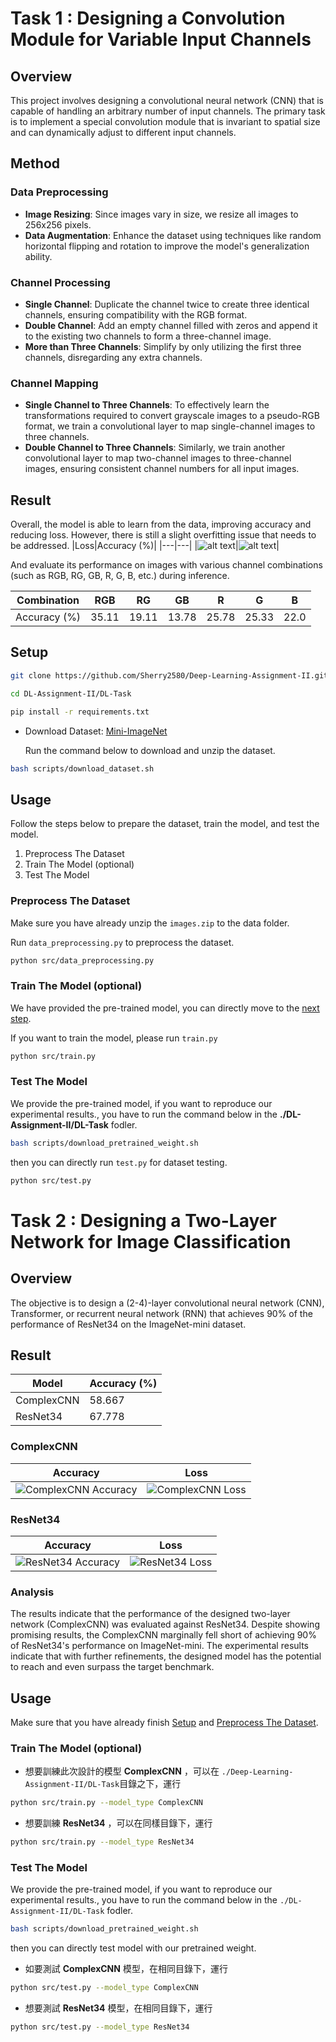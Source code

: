 # Task 1 : Designing a Convolution Module for Variable Input Channels

## Overview
This project involves designing a convolutional neural network (CNN) that is capable of handling an arbitrary number of input channels. The primary task is to implement a special convolution module that is invariant to spatial size and can dynamically adjust to different input channels.

## Method
### Data Preprocessing
- **Image Resizing**: Since images vary in size, we resize all images to 256x256 pixels.
- **Data Augmentation**: Enhance the dataset using techniques like random horizontal flipping and rotation to improve the model's generalization ability.

### Channel Processing
- **Single Channel**: Duplicate the channel twice to create three identical channels, ensuring compatibility with the RGB format.
- **Double Channel**: Add an empty channel filled with zeros and append it to the existing two channels to form a three-channel image.
- **More than Three Channels**: Simplify by only utilizing the first three channels, disregarding any extra channels.

### Channel Mapping
- **Single Channel to Three Channels**: To effectively learn the transformations required to convert grayscale images to a pseudo-RGB format, we train a convolutional layer to map single-channel images to three channels.
- **Double Channel to Three Channels**: Similarly, we train another convolutional layer to map two-channel images to three-channel images, ensuring consistent channel numbers for all input images.

## Result
Overall, the model is able to learn from the data, improving accuracy and reducing loss. However, there is still a slight overfitting issue that needs to be addressed.
|Loss|Accuracy (%)|
|---|---|
|![alt text](DL-Task/results/plots/ImprovedCNN/loss_plot.png)|![alt text](DL-Task/results/plots/ImprovedCNN/accuracy_plot.png)|

And evaluate its performance on images with various channel combinations (such as RGB, RG, GB, R, G, B, etc.) during inference.

| Combination | RGB   | RG    | GB    | R     | G     | B     |
| ----------- | ----- | ----- | ----- | ----- | ----- | ----- |
| Accuracy (%)   | 35.11 | 19.11 | 13.78 | 25.78 | 25.33 | 22.0 |

## Setup
```bash
git clone https://github.com/Sherry2580/Deep-Learning-Assignment-II.git
```
```bash
cd DL-Assignment-II/DL-Task
```
```bash
pip install -r requirements.txt
```
- Download Dataset: [Mini-ImageNet](https://cchsu.info/files/images.zip)

    Run the command below to download and unzip the dataset.
```bash
bash scripts/download_dataset.sh
```

## Usage
Follow the steps below to prepare the dataset, train the model, and test the model.
1. Preprocess The Dataset
2. Train The Model (optional)
3. Test The Model

### Preprocess The Dataset
Make sure you have already unzip the `images.zip` to the data folder.

Run `data_preprocessing.py` to preprocess the dataset.
```bash
python src/data_preprocessing.py
```

### Train The Model (optional)
We have provided the pre-trained model, you can directly move to the [next step](#test-the-model). 

If you want to train the model, please run `train.py`
```bash
python src/train.py
```

### Test The Model
We provide the pre-trained model, if you want to reproduce our experimental results., you have to run the command below in the **./DL-Assignment-II/DL-Task** fodler.
```bash
bash scripts/download_pretrained_weight.sh
```
then you can directly run `test.py` for dataset testing.
```bash
python src/test.py
```

# Task 2 : Designing a Two-Layer Network for Image Classification

## Overview
The objective is to design a (2-4)-layer convolutional neural network (CNN), Transformer, or recurrent neural network (RNN) that achieves 90% of the performance of ResNet34 on the ImageNet-mini dataset.

## Result

| Model       | Accuracy (%) | 
|-------------|--------------|
| ComplexCNN  | 58.667       |
| ResNet34    | 67.778       |

### ComplexCNN

| Accuracy                                             | Loss                                             |
|------------------------------------------------------|--------------------------------------------------|
| ![ComplexCNN Accuracy](DL-Task/results/plots/ComplexCNN/accuracy_plot.png) | ![ComplexCNN Loss](DL-Task/results/plots/ComplexCNN/loss_plot.png) |

### ResNet34

| Accuracy                                             | Loss                                             |
|------------------------------------------------------|--------------------------------------------------|
| ![ResNet34 Accuracy](DL-Task/results/plots/ResNet34/accuracy_plot.png) | ![ResNet34 Loss](DL-Task/results/plots/ResNet34/loss_plot.png) |

### Analysis

The results indicate that the performance of the designed two-layer network (ComplexCNN) was evaluated against ResNet34. Despite showing promising results, the ComplexCNN marginally fell short of achieving 90% of ResNet34's performance on ImageNet-mini. The experimental results indicate that with further refinements, the designed model has the potential to reach and even surpass the target benchmark.

## Usage
Make sure that you have already finish [Setup](#setup) and [Preprocess The Dataset](#preprocess-the-dataset).
### Train The Model (optional)
- 想要訓練此次設計的模型 **ComplexCNN** ，可以在 `./Deep-Learning-Assignment-II/DL-Task`目錄之下，運行
```bash
python src/train.py --model_type ComplexCNN
```
- 想要訓練 **ResNet34** ，可以在同樣目錄下，運行
```bash
python src/train.py --model_type ResNet34
```
### Test The Model
We provide the pre-trained model, if you want to reproduce our experimental results., you have to run the command below in the `./DL-Assignment-II/DL-Task` fodler.
```bash
bash scripts/download_pretrained_weight.sh
```
then you can directly test model with our pretrained weight.

- 如要測試 **ComplexCNN** 模型，在相同目錄下，運行
```bash
python src/test.py --model_type ComplexCNN
```
- 想要測試 **ResNet34** 模型，在相同目錄下，運行
```bash
python src/test.py --model_type ResNet34
```



